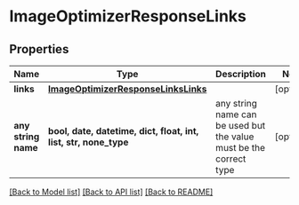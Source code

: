 # ImageOptimizerResponseLinks


## Properties
Name | Type | Description | Notes
------------ | ------------- | ------------- | -------------
**links** | [**ImageOptimizerResponseLinksLinks**](ImageOptimizerResponseLinksLinks.md) |  | [optional] 
**any string name** | **bool, date, datetime, dict, float, int, list, str, none_type** | any string name can be used but the value must be the correct type | [optional]

[[Back to Model list]](../README.md#documentation-for-models) [[Back to API list]](../README.md#documentation-for-api-endpoints) [[Back to README]](../README.md)


